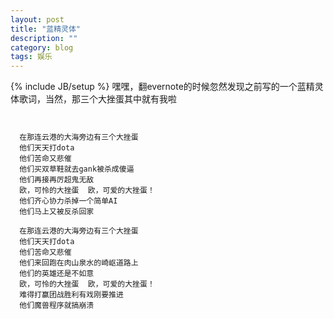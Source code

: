 ```yaml
---
layout: post
title: "蓝精灵体"
description: ""
category: blog
tags: 娱乐
---
```

{% include JB/setup %}
嘿嘿，翻evernote的时候忽然发现之前写的一个蓝精灵体歌词，当然，那三个大挫蛋其中就有我啦

<pre><code>
  
  在那连云港的大海旁边有三个大挫蛋
  他们天天打dota 
  他们苦命又悲催 
  他们买双草鞋就去gank被杀成傻逼 
  他们再接再厉超鬼无敌 
  欧，可怜的大挫蛋  欧，可爱的大挫蛋！ 
  他们齐心协力杀掉一个简单AI 
  他们马上又被反杀回家 
  
  在那连云港的大海旁边有三个大挫蛋
  他们天天打dota
  他们苦命又悲催 
  他们来回跑在肉山泉水的崎岖道路上
  他们的英雄还是不如意 
  欧，可怜的大挫蛋  欧，可爱的大挫蛋！ 
  难得打赢团战胜利有戏刚要推进 
  他们魔兽程序就搞崩溃 
  
</code></pre>